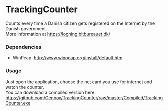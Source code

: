# TrackingCounter
Counts every time a Danish citizen gets registered on the Internet by the Danish government.<br/>
More information at https://logning.bitbureauet.dk/

### Dependencies
* WinPcap: http://www.winpcap.org/install/default.htm

### Usage
Just open the application, choose the net card you use for internet and watch the counter.<br/>
You can download a compiled version here: https://github.com/Genbox/TrackingCounter/raw/master/Compiled/TrackingCounter.exe
